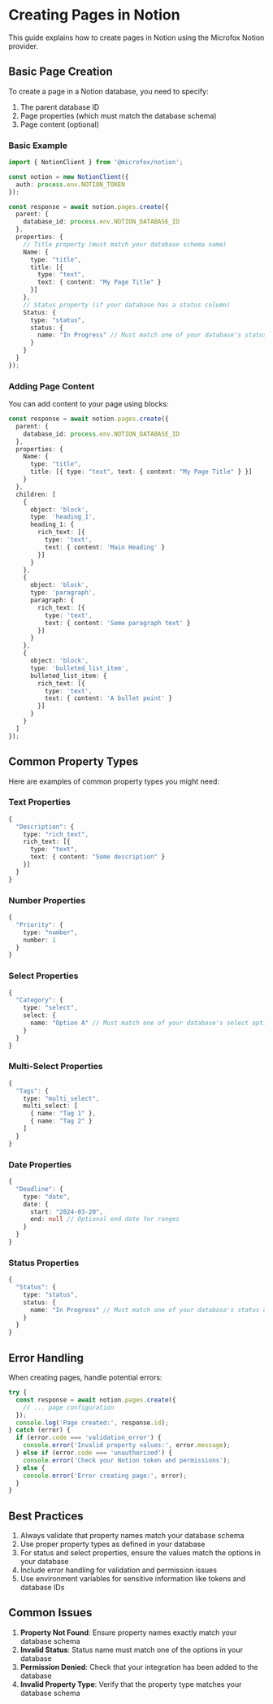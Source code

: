 # Creating Pages in Notion

This guide explains how to create pages in Notion using the Microfox Notion provider.

## Basic Page Creation

To create a page in a Notion database, you need to specify:
1. The parent database ID
2. Page properties (which must match the database schema)
3. Page content (optional)

### Basic Example

```typescript
import { NotionClient } from '@microfox/notion';

const notion = new NotionClient({
  auth: process.env.NOTION_TOKEN
});

const response = await notion.pages.create({
  parent: { 
    database_id: process.env.NOTION_DATABASE_ID 
  },
  properties: {
    // Title property (must match your database schema name)
    Name: {
      type: "title",
      title: [{ 
        type: "text", 
        text: { content: "My Page Title" } 
      }]
    },
    // Status property (if your database has a status column)
    Status: {
      type: "status",
      status: {
        name: "In Progress" // Must match one of your database's status options
      }
    }
  }
});
```

### Adding Page Content

You can add content to your page using blocks:

```typescript
const response = await notion.pages.create({
  parent: { 
    database_id: process.env.NOTION_DATABASE_ID 
  },
  properties: {
    Name: {
      type: "title",
      title: [{ type: "text", text: { content: "My Page Title" } }]
    }
  },
  children: [
    {
      object: 'block',
      type: 'heading_1',
      heading_1: {
        rich_text: [{ 
          type: 'text', 
          text: { content: 'Main Heading' } 
        }]
      }
    },
    {
      object: 'block',
      type: 'paragraph',
      paragraph: {
        rich_text: [{ 
          type: 'text', 
          text: { content: 'Some paragraph text' } 
        }]
      }
    },
    {
      object: 'block',
      type: 'bulleted_list_item',
      bulleted_list_item: {
        rich_text: [{ 
          type: 'text', 
          text: { content: 'A bullet point' } 
        }]
      }
    }
  ]
});
```

## Common Property Types

Here are examples of common property types you might need:

### Text Properties

```typescript
{
  "Description": {
    type: "rich_text",
    rich_text: [{ 
      type: "text", 
      text: { content: "Some description" } 
    }]
  }
}
```

### Number Properties

```typescript
{
  "Priority": {
    type: "number",
    number: 1
  }
}
```

### Select Properties

```typescript
{
  "Category": {
    type: "select",
    select: {
      name: "Option A" // Must match one of your database's select options
    }
  }
}
```

### Multi-Select Properties

```typescript
{
  "Tags": {
    type: "multi_select",
    multi_select: [
      { name: "Tag 1" },
      { name: "Tag 2" }
    ]
  }
}
```

### Date Properties

```typescript
{
  "Deadline": {
    type: "date",
    date: {
      start: "2024-03-20",
      end: null // Optional end date for ranges
    }
  }
}
```

### Status Properties

```typescript
{
  "Status": {
    type: "status",
    status: {
      name: "In Progress" // Must match one of your database's status options
    }
  }
}
```

## Error Handling

When creating pages, handle potential errors:

```typescript
try {
  const response = await notion.pages.create({
    // ... page configuration
  });
  console.log('Page created:', response.id);
} catch (error) {
  if (error.code === 'validation_error') {
    console.error('Invalid property values:', error.message);
  } else if (error.code === 'unauthorized') {
    console.error('Check your Notion token and permissions');
  } else {
    console.error('Error creating page:', error);
  }
}
```

## Best Practices

1. Always validate that property names match your database schema
2. Use proper property types as defined in your database
3. For status and select properties, ensure the values match the options in your database
4. Include error handling for validation and permission issues
5. Use environment variables for sensitive information like tokens and database IDs

## Common Issues

1. **Property Not Found**: Ensure property names exactly match your database schema
2. **Invalid Status**: Status name must match one of the options in your database
3. **Permission Denied**: Check that your integration has been added to the database
4. **Invalid Property Type**: Verify that the property type matches your database schema